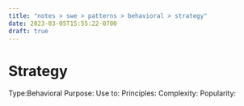 ```yaml
---
title: "notes > swe > patterns > behavioral > strategy"
date: 2023-03-05T15:55:22-0700
draft: true
---
```

# Strategy
Type:Behavioral
Purpose:
Use to:
Principles:
Complexity:
Popularity:

